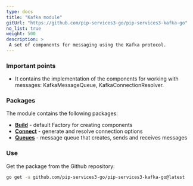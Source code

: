 ```yaml
---
type: docs
title: "Kafka module"
gitUrl: "https://github.com/pip-services3-go/pip-services3-kafka-go"
no_list: true
weight: 500
description: > 
 A set of components for messaging using the Kafka protocol.
---
```


### Important points
* It contains the implementation of the components for working with messages: KafkaMessageQueue, KafkaConnectionResolver.

### Packages

The module contains the following packages:
- [**Build**](build) - default Factory for creating components
- [**Connect**](connect) - generate and resolve connection options
- [**Queues**](queues) - message queue that creates, sends and receives messages


### Use

Get the package from the Github repository:
```bash
go get -u github.com/pip-services3-go/pip-services3-kafka-go@latest
```
